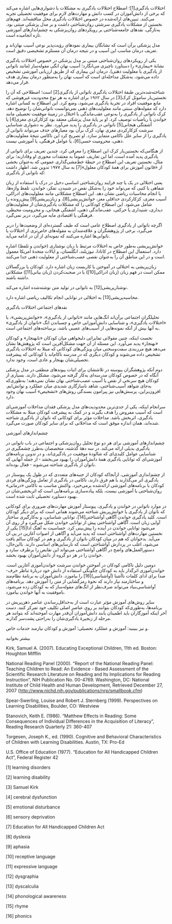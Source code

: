   اختلالات یادگیری[1]؛ اصطلاح اختلالات یادگیری به مشکلات یا دشواری‌هایی اشاره می‌کند که برخی از دانش‌آموزان در کسب دانش و مهارت‌های لازم برای موفقیت تحصیلی تجربه می‌کنند. تبیین‌های ارائه‌شده در خصوص اختلالات یادگیری محل مناقشه‌اند. فهم‌های نخستین از مشکلات یادگیری سرشتی روان‌شناختی داشت و بر مدل پزشکی مبتنی بود. به‌تازگی، نقدهای جامعه‌شناختی بر رویکردهای روان‌پزشکی به چشم‌اندازهای آموزشی تازه انجامیده است.

مدل پزشکی برآن است که نشانگان بیماری نمودهای رؤیت‌پذیر نوعی آسیب نهان‌اند و تعریف درمان مناسب این آسیب و در نتیجه درمان آن مستلزم تشخیصی دقیق است.

یکی از رویکردهای روان‌شناختی مبتنی بر مدل پزشکی در خصوص اختلالات یادگیری نشانهٔ «بیماری» را دستاورد ناچیزی می‌انگارد؛ آسیب نهان انگی مقوله‌ساز (مانند ناتوانی از یادگیری یا معلولیت ذهنی). درمان این بیماری که از طریق ارزیابی آموزشی تشخیص داده می‌شود، به‌شکل مداخله‌ای است که آسیب نهان را به‌منظور درمان بیماری هدف قرار می‌دهد.

 شناخته‌شده‌ترین طبقهٔ اختلالات یادگیری ناتوانی از یادگیری[2] است؛ اصطلاحی که آن را نخستین‌بار ساموئل کرک[3] در سال ۱۹۶۲ برای اشاره به هر نوع محدودیت غیرهوشی که مانع موفقیت افراد در تجربهٔ یادگیری می‌شود، وضع کرد. این اصطلاح به کسانی اشاره دارد که مقوله‌های سنتی مانند معلولیت‌های ذهنی نمی‌توانست ناتوانی‌شان را توضیح دهد. کرک ناتوانی از یادگیری را به‌نوعی عقب‌ماندگی یا اختلال در زمینۀ موفقیت تحصیلی مانند خواندن یا ریاضیات توصیف کرد. او بر پایۀ مدل پزشکی معتقد بود کژکارکردی مغزی[4] یا آشفتگی هیجانی[5] ناتوانی در یادگیری را پدید می‌آورد. نظر به دشواری شناسایی سرشت کژکارکردی مغزی نهان، کرک برآن بود معیارهای حذف می‌تواند ناتوانی از یادگیری را از سایر علل ناکامی متمایز سازد. او تصریح کرد این ناکامی نتیجهٔ معلولیت‌های ذهنی، محرومیت حسی[6]، یا عوامل فرهنگی، یا آموزشی نیست.

 از هنگامی‌که نخستین‌بار کرک این اصطلاح را معرفی کرد، چندین تعریف برای ناتوانی از یادگیری پدید آمده است، اما این تعاریف عموماً به معتقدات محوری او وفادارند؛ برای مثال، نخستین تعریف این اصطلاح در حیطۀ خط‌مشی‌گذاری عمومی که به‌عنوان بخشی از «قانون آموزش برای همۀ کودکان معلول»[7] به سال ۱۹۷۷ تدوین شد، اظهار داشت که ناتوانی از یادگیری:

 یعنی اختلالی در یک یا چند فرایند روان‌شناختی اساسی دخیل در درک یا استفاده از زبان شفاهی یا کتبی که می‌تواند خود را به‌شکل نقص در شنیدن، تفکر، خواندن، تلفظ واژه‌ها، یا انجام محاسبات ریاضی نشان دهد. این اصطلاح مشکلاتی مانند معلولیت‌های ادراکی، آسیب مغزی، کژکارکردی حداقلی مغز، خوانش‌پریشی[8]، و زبان‌پریشی[9] پیش‌رونده را شامل می‌شود. این اصطلاح کودکانی را که مشکلات یادگیری‌شان از معلولیت‌های دیداری، شنیداری یا حرکتی، عقب‌ماندگی ذهنی، آشفتگی هیجانی، و محرومیت محیطی، فرهنگی یا اقتصادی مایه می‌گیرد، دربر نمی‌گیرد.

 اگرچه ناتوانی از یادگیری اصطلاح عامی است که طیف گسترده‌ای از وضعیت‌ها را دربر می‌گیرد، برخی از پژوهشگران و علاقه‌مندان به مقوله‌های خاص‌تری از اختلالات یا ناتوانی‌ها اشاره می‌کنند که نمونه‌ای از آن در ادامه می‌‌آید.

خوانش‌پریشی به‌طور خاص به اختلالات مرتبط با زبان نوشتاری (خواندن و تلفظ) اشاره دارد. استعمال این اصطلاح در کانادا، نیوزیلند، انگلستان، و ایالات متحدهٔ امریکا معمول است و در این مناطق آن را به‌عنوان نقصی عصب‌شناختی از معلولیت ذهنی جدا می‌کنند.

 زبان‌پریشی به اختلالی در آموختن یا کاربست زبان اشاره دارد. کودکان یا بزرگسالان ممکن است در فهم زبان (زبان ادراکی[10]) یا در صحبت‌کردن (زبان بیانی[11]) مشکلاتی داشته باشند.

 نوشتارپریشی[12] به ناتوانی در تولید متن نوشته‌شده اشاره می‌کند.

 محاسبه‌پریشی[13] به اختلالی در توانایی انجام تکالیف ریاضی اشاره دارد.

 نقدهای اجتماعی اختلالات یادگیری

تحلیلگران اجتماعی برآن‌اند انگ‌هایی مانند «ناتوانی از یادگیری»، «خوانش‌پریشی»، یا «اختلالات یادگیری»، و شناسایی دانش‌آموزانی خاص و چسباندن انگ «ناتوان از یادگیری» به آنها بیش از آنکه نمونه‌هایی از آسیب‌های عصبی باشد، برساخته‌های اجتماعی است.

نخست اینکه، چنین مقولاتی تمایزاتی دلبخواهی میان کودکان «نابهنجار» و کودکان «بهنجار» پدید می‌آورد. این مسئله از آن جهت مشکل‌آفرین است که پژوهش‌ها نشان می‌دهد هیچ مرزبندی سفت‌وسختی میان ویژگی‌های کودکانی که مبتلا به اختلالات یادگیری تشخیص داده می‌شوند و کودکان دیگری که در مدرسه ناکام‌اند یا کودکانی که پیشرفت تحصیلی‌شان بهنجار و عادی است، وجود ندارد.

دوم آنکه پژوهشگران پیوسته در تلاششان برای اثبات پیوندهای منطقی در مدل پزشکی آنگاه که در خصوص کودکان مدرسه‌ای به‌کار گرفته می‌شود، مشکل دارند. بسیاری از کودکان هیچ سرنخی از نقص یا آسیب عصب‌شناختی نهان نشان نمی‌دهند؛ به‌طوری‌که به‌جای شواهد آسیب‌شناختی، شاهد ناسازگاری شدیدی میان عملکرد و توانش‌ایم. افزون‌براین، پرسش‌هایی نیز پیرامون بسندگی روش‌های «تشخیص» آسیب نهان وجود دارد.

سرانجام اینکه، یکی از جدی‌ترین محدودیت‌های مدل پزشکی فقدان مداخلات آموزشی‌ای است که آسیب مفروض را هدف بگیرند و در کمک به پیشرفت کودکان مبتلا به مشکلات یادگیری، اثربخش باشد. مداخلات مؤثر برای کودکانی که ناتوان از‌ یادگیری شناخته شده‌اند، همان اندازه موفق است که مداخلاتی که برای سایر کودکان صورت می‌گیرد.

چشم‌اندازهای آموزشی

چشم‌اندازهای آموزشی برای هر دو نوع تحلیل روان‌پزشکی و اجتماعی در باب ناتوانی در یادگیری بدیلی ارائه می‌کند. در سه دههٔ گذشته، متخصصان به‌طرز چشمگیری در شناسایی عوامل کلیدی‌ای که شالودۀ موفقیت در یادگیری‌اند، و در تدوین برنامه‌های آموزشی‌ای که توانایی یادگیری همۀ دانش‌آموزان را بهبود می‌بخشد ‐ از جمله آنهایی که ناتوان از یادگیری شناخته می‌شوند ‐ فعال بوده‌اند.

از چشم‌اندازی آموزشی، ازآنجاکه کودکان از جنبه‌های متعددی که در طول یک پیوستار در یادگیری اثر می‌گذارند با هم فرق دارند، ناکامی در یادگیری از تعامل ویژگی‌های فردی کودکان با برنامه‌های آموزشی ارائه‌شده برمی‌خیزد. واکنش مناسب به ناکامی «درمانی» روان‌شناختی یا آموزشی نیست، بلکه پیاده‌سازی برنامه‌هایی است که اثربخشی‌شان در بهبود دستاورد تحصیلی ثابت شده است.

 در موارد ناتوانی در خواندن و یادگیری، پیوستار آموزش مهارت‌های ضروری برای کودکانی که ناتوان از یادگیری یا خوانش‌پریش شناخته می‌شوند همانی است که برای دیگر کودکان است. کلید یادگیری خواندن آگاهی آواشناختی[14]، توانایی شناسایی، و به‌کارگیری ساختار آوایی زبان است. آگاهی آواشناختی پیش از توانایی خواندن شکل می‌گیرد و از روی آن می‌شود توانایی خواندن در آینده را پیش‌بینی کرد. حساسیت به آهنگ ادا[15] یکی از نخستین مهارت‌های آواشناختی است که پدید می‌آید و آگاهی از اصوات آغازین در پی آن می‌آید. بدخوانان که هم در میان کودکان ناتوان از یادگیری و هم در کودکان سالم یافت می‌شود، اغلب در پردازش آواشناختی است که نارسایی‌های اساسی دارند. بااین‌حال، دستورالعمل‌های واضح در آگاهی آواشناختی می‌تواند این نقایص را برطرف سازد و خواندن را در هر دو گروه از دانش‌آموزان بهبود بخشد.

 دومین دلیل ناکامی کودکان در آموختن خواندن سرشت خواندن‌آموزی آغازین است. خواندن‌آموزی اثرگذار باید به کودکان چگونگی استفاده از دانش خود دربارهٔ تناظر حرف-صدا برای ادای کلمات ناآشنا (آواشناسی)[16] را بیاموزد. دانش‌آموزان به برنامهٔ نظام‌مند و ساختارمند نیاز دارند که نحوهٔ رمزگشایی از متن را آموزش دهد. برنامه‌های آواشناسی‌بنیاد می‌تواند صرف‌نظر از انگ‌های مقوله‌ساز که به کودکان زده می‌شود، باموفقیت به آنها خواندن بیاموزد.

سایر روش‌های آموزش مؤثر عبارت است از به‌حداقل‌رساندن عناصر ذهن‌پریش در برنامه‌ها، به‌طوری‌که کودکان بتوانند بر روی عناصر اصلی تکلیف خود تمرکز کنند. دست آخر اینکه آموزگاران باید اطمینان یابند دانش‌آموزان آن‌قدر مهارت آموخته‌اند که بتوانند هر مرحله از زنجیرۀ یادگیری‌شان را به‌راحتی پشت‌سر گذارند.

و نیز ببینید: آموزش و عملکرد تحصیلی؛ آموزش و کودکان نیازمند خدمات خاص.

بیشتر بخوانید

Kirk, Samuel A. (2007). Educating Exceptional Children, 11th ed. Boston: Houghton Mifflin

National Reading Panel (2000). “Report of the National Reading Panel: Teaching Children to Read: An Evidence - Based Assessment of the Scientific Research Literature on Reading and Its Implications for Reading Instruction”, NIH Publication No. 00-4769. Washington, DC: National Institute of Child Health and Human Development, Retrieved December 27, 2007 (http://www.nichd.nih.gov/publications/nrp/smallbook.cfm)

Spear-Swerling, Louise and Robert J. Sternberg (1999). Perspectives on Learning Disabilities, Boulder, CO: Westview

Stanovich, Keith E. (1986). “Matthew Effects in Reading: Some Consequences of Individual Differences in the Acquisition of Literacy”, Reading Research Quarterly 21: 360-407

Torgesen, Joseph K., ed. (1990). Cognitive and Behavioral Characteristics of Children with Learning Disabilities. Austin, TX: Pro-Ed

U.S. Office of Education (1977). “Education for All Handicapped Children Act”, Federal Register 42

 [1] learning disorders

[2] learning disability

[3] Samuel Kirk

 [4] cerebral dysfunction

 [5] emotional disturbance

 [6] sensory deprivation

[7] Education for All Handicapped Children Act

[8] dyslexia

[9] aphasia

[10] receptive language

[11] expressive language

[12] dysgraphia

[13] dyscalculia

[14] phonological awareness

[15] rhyme

 [16] phonics

  


 